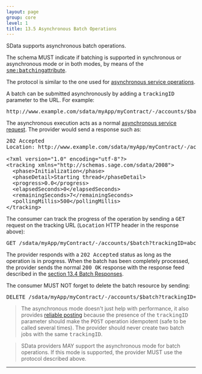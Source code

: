 ```yaml
---
layout: page
group: core
level: 1
title: 13.5 Asynchronous Batch Operations
---
```


SData supports asynchronous batch operations.

The schema MUST indicate if batching is supported in synchronous or
asynchronous mode or in both modes, by means of the
<tt>[sme:batching](../1302/ "13.2 Metadata Extension for Batching")</tt>[attribute](../1302/ "13.2 Metadata Extension for Batching").

The protocol is similar to the one used for
[asynchronous service operations](../1105/ "11.5 Asynchronous Operations").

A batch can be submitted asynchronously by adding a <tt>trackingID</tt>
parameter&nbsp;to the URL. For example:

<pre>http://www.example.com/sdata/myApp/myContract/-/accounts/$batch?trackingID=abc42b0d-d110-4f5c-ac79-d3aa11bd20cb</pre>

The asynchronous execution&nbsp;acts as a normal
[asynchronous service request](../1105/ "11.5 Asynchronous Operations"). The provider would&nbsp;send
a response such as:

<pre>202 Accepted
Location: http://www.example.com/sdata/myApp/myContract/-/accounts/$batch?trackingID=abc42b0d-d110-4f5c-ac79-d3aa11bd20cb&nbsp;

&lt;?xml version="1.0" encoding="utf-8"?&gt;
&lt;tracking xmlns="http://schemas.sage.com/sdata/2008"&gt;
&nbsp;&nbsp;&lt;phase&gt;Initialization&lt;/phase&gt;
&nbsp;&nbsp;&lt;phaseDetail&gt;Starting thread&lt;/phaseDetail&gt;
&nbsp;&nbsp;&lt;progress&gt;0.0&lt;/progress&gt;
&nbsp;&nbsp;&lt;elapsedSeconds&gt;0&lt;/elapsedSeconds&gt;
&nbsp;&nbsp;&lt;remainingSeconds&gt;7&lt;/remainingSeconds&gt;
  &lt;pollingMillis&gt;500&lt;/pollingMillis&gt;
&lt;/tracking&gt;</pre>

The consumer can track the progress of the operation by sending a
<tt>GET</tt> request on the tracking URL (<tt>Location</tt> HTTP header in the
response above):

<pre>GET /sdata/myApp/myContract/-/accounts/$batch?trackingID=abc42b0d-d110-4f5c-ac79-d3aa11bd20cb</pre>

The provider&nbsp;responds with a <tt>202 Accepted</tt> status as long as the
operation is&nbsp;in progress. When the batch has been completely processed, the
provider&nbsp;sends the normal <tt>200 OK</tt> response with the response feed
described in the [section 13.4 Batch Responses](../1304/ "13.4 Batch Response").

The consumer MUST NOT forget to delete the batch resource by sending:

<pre>DELETE /sdata/myApp/myContract/-/accounts/$batch?trackingID=abc42b0d-d110-4f5c-ac79-d3aa11bd20cb</pre>

<blockquote class="note">The asynchronous mode doesn't just help with performance, it
also provides <a href="../1106/" title="11.6 Reliable Posting of Service Operation">reliable posting</a> because the presence
of the <tt>trackingID</tt> parameter should make the <tt>POST</tt> operation
idempotent (safe to be called several times). The provider should never create
two batch jobs with the same <tt>trackingID</tt>.</blockquote>

<blockquote class="compliance">SData providers MAY support the asynchronous mode for batch
operations. If this mode is supported, the provider MUST use the protocol
described above.</blockquote>

* * *